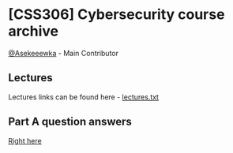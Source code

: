 # [CSS306] Cybersecurity course archive
[@Asekeeewka](https://github.com/asekeeewka) - Main Contributor


## Lectures
Lectures links can be found here - <a href="https://github.com/Asekeeewka/css306/blob/master/lectures.txt" target="_blank">lectures.txt</a>

## Part A question answers
[Right here](part2.md)
